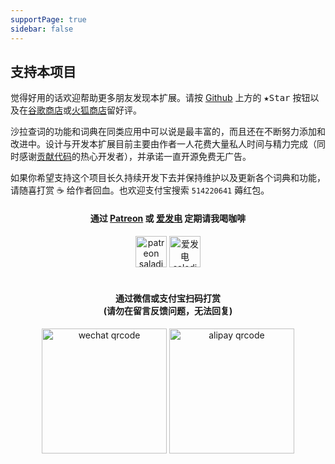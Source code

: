 ```yaml
---
supportPage: true
sidebar: false
---
```


<h2 id="reward">支持本项目</h2>

觉得好用的话欢迎帮助更多朋友发现本扩展。请按 [Github](https://github.com/crimx/ext-saladict) 上方的 <kbd>★Star</kbd> 按钮以及在[谷歌商店](https://chrome.google.com/webstore/detail/cdonnmffkdaoajfknoeeecmchibpmkmg/reviews?hl=en)或[火狐商店](https://addons.mozilla.org/firefox/addon/ext-saladict/)留好评。

沙拉查词的功能和词典在同类应用中可以说是最丰富的，而且还在不断努力添加和改进中。设计与开发本扩展目前主要由作者一人花费大量私人时间与精力完成（同时感谢[贡献代码](https://github.com/crimx/ext-saladict/graphs/contributors)的热心开发者），并承诺一直开源免费无广告。

如果你希望支持这个项目长久持续开发下去并保持维护以及更新各个词典和功能，请随喜打赏 :coffee: 给作者回血。也欢迎支付宝搜索 `514220641` 薅红包。

<h4 align="center">通过 <a href="https://www.patreon.com/saladict" target="_blank">Patreon</a> 或 <a href="https://afdian.net/@crimx" target="_blank">爱发电</a> 定期请我喝咖啡</h4>

<div align="center">
  <a href="https://www.patreon.com/saladict" target="_blank"><img height="50" src="https://github.com/crimx/crx-saladict/wiki/images/patreon.png" alt="patreon saladict"></a>
  <a href="https://afdian.net/@crimx" target="_blank"><img height="50" src="https://github.com/crimx/crx-saladict/wiki/images/afdian.png" alt="爱发电 saladict"></a>
</div>

<br>

<h4 align="center">通过微信或支付宝扫码打赏<br>(请勿在留言反馈问题，无法回复)</h4>

<div align="center">
  <img height="200" src="https://github.com/crimx/crx-saladict/wiki/images/wechat.png" alt="wechat qrcode">
  <img height="200" src="https://github.com/crimx/crx-saladict/wiki/images/alipay.png" alt="alipay qrcode">
</div>
